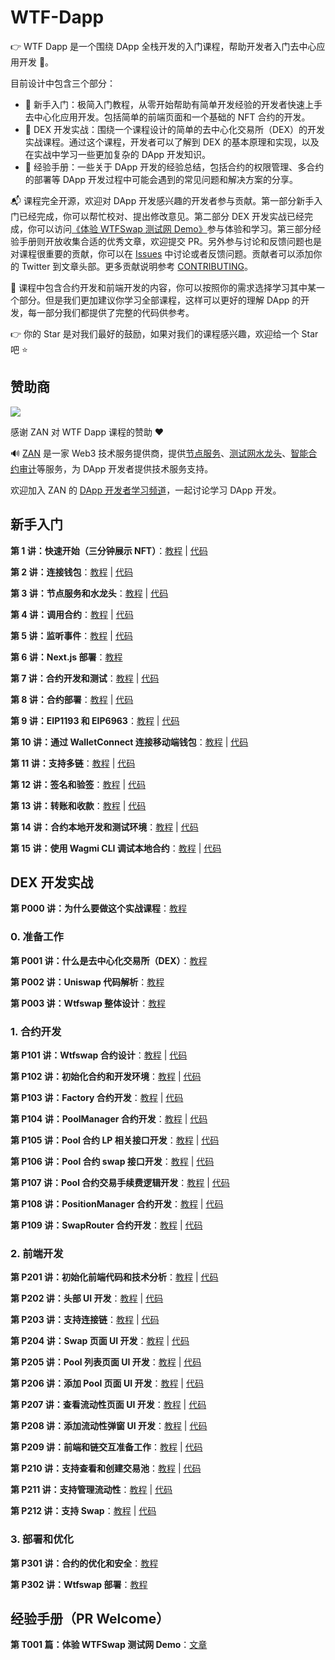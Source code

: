 # WTF-Dapp

👉 WTF Dapp 是一个围绕 DApp 全栈开发的入门课程，帮助开发者入门去中心应用开发 🚀。

目前设计中包含三个部分：

- 🐝 新手入门：极简入门教程，从零开始帮助有简单开发经验的开发者快速上手去中心化应用开发。包括简单的前端页面和一个基础的 NFT 合约的开发。
- 🏃 DEX 开发实战：围绕一个课程设计的简单的去中心化交易所（DEX）的开发实战课程。通过这个课程，开发者可以了解到 DEX 的基本原理和实现，以及在实战中学习一些更加复杂的 DApp 开发知识。
- 📝 经验手册：一些关于 DApp 开发的经验总结，包括合约的权限管理、多合约的部署等 DApp 开发过程中可能会遇到的常见问题和解决方案的分享。

📬 课程完全开源，欢迎对 DApp 开发感兴趣的开发者参与贡献。第一部分新手入门已经完成，你可以帮忙校对、提出修改意见。第二部分 DEX 开发实战已经完成，你可以访问[《体验 WTFSwap 测试网 Demo》](./T001_WtfswapDemo/readme.md)参与体验和学习。第三部分经验手册则开放收集合适的优秀文章，欢迎提交 PR。另外参与讨论和反馈问题也是对课程很重要的贡献，你可以在 [Issues](https://github.com/WTFAcademy/WTF-Dapp/issues) 中讨论或者反馈问题。贡献者可以添加你的 Twitter 到文章头部。更多贡献说明参考 [CONTRIBUTING](./CONTRIBUTING.md)。

📔 课程中包含合约开发和前端开发的内容，你可以按照你的需求选择学习其中某一个部分。但是我们更加建议你学习全部课程，这样可以更好的理解 DApp 的开发，每一部分我们都提供了完整的代码供参考。

👉 你的 Star 是对我们最好的鼓励，如果对我们的课程感兴趣，欢迎给一个 Star 吧 ⭐

## 赞助商

<a href="https://zan.top?chInfo=wtf"><image src="https://mdn.alipayobjects.com/huamei_hsbbrh/afts/img/A*ybcRSrUPqhsAAAAAAAAAAAAADiOMAQ/original" /></a>

感谢 ZAN 对 WTF Dapp 课程的赞助 ❤️

🔊 [ZAN](https://zan.top?chInfo=wtf) 是一家 Web3 技术服务提供商，提供[节点服务](https://zan.top/home/node-service?chInfo=wtf)、[测试网水龙头](https://zan.top/faucet?chInfo=wtf)、[智能合约审计](https://zan.top/home/ai-scan?chInfo=wtf)等服务，为 DApp 开发者提供技术服务支持。

欢迎加入 ZAN 的 [DApp 开发者学习频道](https://discord.gg/nAGcVn5wFh)，一起讨论学习 DApp 开发。

## 新手入门

**第 1 讲：快速开始（三分钟展示 NFT）**：[教程](./01_QuickStart/readme.md) | [代码](./01_QuickStart/web3.tsx)

**第 2 讲：连接钱包**：[教程](./02_ConnectWallet/readme.md) | [代码](./02_ConnectWallet/web3.tsx)

**第 3 讲：节点服务和水龙头**：[教程](./03_NodeService/readme.md) | [代码](./03_NodeService/web3.tsx)

**第 4 讲：调用合约**：[教程](./04_CallContract/readme.md) | [代码](./04_CallContract/web3.tsx)

**第 5 讲：监听事件**：[教程](./05_Events/readme.md) | [代码](./05_Events/web3.tsx)

**第 6 讲：Next.js 部署**：[教程](./06_NextJS/readme.md)

**第 7 讲：合约开发和测试**：[教程](./07_ContractDev/readme.md) | [代码](./07_ContractDev/MyToken.sol)

**第 8 讲：合约部署**：[教程](./08_ContractDeploy/readme.md) | [代码](./08_ContractDeploy/demo/dapp.tsx)

**第 9 讲：EIP1193 和 EIP6963**：[教程](./09_EIP1193/readme.md) | [代码](./09_EIP1193/web3.tsx)

**第 10 讲：通过 WalletConnect 连接移动端钱包**：[教程](./10_WalletConnect/readme.md) | [代码](./10_WalletConnect/web3.tsx)

**第 11 讲：支持多链**：[教程](./11_MultipleChain/readme.md) | [代码](./11_MultipleChain/web3.tsx)

**第 12 讲：签名和验签**：[教程](./12_Signature/readme.md) | [代码](./demo/pages/sign/index.tsx)

**第 13 讲：转账和收款**：[教程](./13_Payment/readme.md) | [代码](./demo/pages/transaction/index.tsx)

**第 14 讲：合约本地开发和测试环境**：[教程](./14_LocalDev/readme.md) | [代码](./demo-contract)

**第 15 讲：使用 Wagmi CLI 调试本地合约**：[教程](./15_WagmiCli/readme.md) | [代码](./demo/wagmi.config.ts)

## DEX 开发实战

**第 P000 讲：为什么要做这个实战课程**：[教程](./P000_WhyDEX/readme.md)

### 0. 准备工作

**第 P001 讲：什么是去中心化交易所（DEX）**：[教程](./P001_WhatIsDEX/readme.md)

**第 P002 讲：Uniswap 代码解析**：[教程](./P002_WhatIsUniswap/readme.md)

**第 P003 讲：Wtfswap 整体设计**：[教程](./P003_OverallDesign/readme.md)

### 1. 合约开发

**第 P101 讲：Wtfswap 合约设计**：[教程](./P101_ContractsDesign/readme.md) | [代码](./demo-contract/contracts/wtfswap/interfaces/)

**第 P102 讲：初始化合约和开发环境**：[教程](./P102_InitContracts/readme.md) | [代码](./P102_InitContracts/code/)

**第 P103 讲：Factory 合约开发**：[教程](./P103_Factory/readme.md) | [代码](./demo-contract/contracts/wtfswap/Factory.sol)

**第 P104 讲：PoolManager 合约开发**：[教程](./P104_PoolManager/readme.md) | [代码](./demo-contract/contracts/wtfswap/PoolManager.sol)

**第 P105 讲：Pool 合约 LP 相关接口开发**：[教程](./P105_PoolLP/readme.md) | [代码](./demo-contract/contracts/wtfswap/Pool.sol)

**第 P106 讲：Pool 合约 swap 接口开发**：[教程](./P106_PoolSwap/readme.md) | [代码](./demo-contract/contracts/wtfswap/Pool.sol)

**第 P107 讲：Pool 合约交易手续费逻辑开发**：[教程](./P107_PoolFee/readme.md) | [代码](./demo-contract/contracts/wtfswap/Pool.sol)

**第 P108 讲：PositionManager 合约开发**：[教程](./P108_PositionManager/readme.md) | [代码](./demo-contract/contracts/wtfswap/PositionManager.sol)

**第 P109 讲：SwapRouter 合约开发**：[教程](./P109_SwapRouter/readme.md) | [代码](./demo-contract/contracts/wtfswap/SwapRouter.sol)

### 2. 前端开发

**第 P201 讲：初始化前端代码和技术分析**：[教程](./P201_InitFrontend/readme.md) | [代码](./P201_InitFrontend/code/)

**第 P202 讲：头部 UI 开发**：[教程](./P202_HeadUI/readme.md) | [代码](./P202_HeadUI/code/)

**第 P203 讲：支持连接链**：[教程](./P203_Connect/) | [代码](./P203_Connect/code/)

**第 P204 讲：Swap 页面 UI 开发**：[教程](./P204_SwapUI/) | [代码](./P204_SwapUI/code/)

**第 P205 讲：Pool 列表页面 UI 开发**：[教程](./P205_PoolListUI/readme.md) | [代码](./P205_PoolListUI/code/pool.tsx)

**第 P206 讲：添加 Pool 页面 UI 开发**：[教程](./P206_AddPoolUI/readme.md) | [代码](./demo/components/AddPoolModal/index.tsx)

**第 P207 讲：查看流动性页面 UI 开发**：[教程](./P207_PositionList/readme.md) | [代码](./P207_PositionList/code/)

**第 P208 讲：添加流动性弹窗 UI 开发**：[教程](./P208_AddPositionUI/readme.md) | [代码](./demo/components/AddPositionModal/index.tsx)

**第 P209 讲：前端和链交互准备工作**：[教程](./P209_DebugWithChain/readme.md) | [代码](./demo/pages/wtfswap/debug.tsx)

**第 P210 讲：支持查看和创建交易池**：[教程](./P210_DebugPool/readme.md) | [代码](./demo/pages/wtfswap/pool.tsx)

**第 P211 讲：支持管理流动性**：[教程](./P211_DebugPosition/readme.md) | [代码](./demo/pages/wtfswap/position.tsx)

**第 P212 讲：支持 Swap**：[教程](./P212_DebugSwap/readme.md) | [代码](./demo/pages/wtfswap/swap.tsx)

### 3. 部署和优化

**第 P301 讲：合约的优化和安全**：[教程](./P301_ContractOptimize/readme.md)

**第 P302 讲：Wtfswap 部署**：[教程](./P302_Deploy/readme.md)

## 经验手册（PR Welcome）

**第 T001 篇：体验 WTFSwap 测试网 Demo**：[文章](./T001_WtfswapDemo/readme.md)
